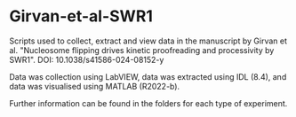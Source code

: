 # Girvan-et-al-SWR1
Scripts used to collect, extract and view data in the manuscript by Girvan et al. "Nucleosome flipping drives kinetic proofreading and processivity by SWR1". DOI: 10.1038/s41586-024-08152-y

Data was collection using LabVIEW, data was extracted using IDL (8.4), and data was visualised using MATLAB (R2022-b).

Further information can be found in the folders for each type of experiment.
